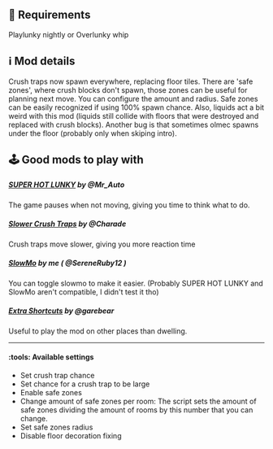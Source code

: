 ## :toolbox:  Requirements
Playlunky nightly or Overlunky whip
## :information_source: Mod details
Crush traps now spawn everywhere, replacing floor tiles.
There are 'safe zones', where crush blocks don't spawn, those zones can be useful for planning next move. You can configure the amount and radius. Safe zones can be easily recognized if using 100% spawn chance.
Also, liquids act a bit weird with this mod (liquids still collide with floors that were destroyed and replaced with crush blocks).
Another bug is that sometimes olmec spawns under the floor (probably only when skiping intro).

## :joystick: Good mods to play with
##### [SUPER HOT LUNKY](https://spelunky.fyi/mods/m/super-hot) by @Mr_Auto 
The game pauses when not moving, giving you time to think what to do.
##### [Slower Crush Traps](https://spelunky.fyi/mods/m/slower-crush-traps) by @Charade 
Crush traps move slower, giving you more reaction time
##### [SlowMo](https://spelunky.fyi/mods/m/slowmo) by me ( @SereneRuby12 )
You can toggle slowmo to make it easier.
(Probably SUPER HOT LUNKY and SlowMo aren't compatible, I didn't test it tho)
##### [Extra Shortcuts](https://spelunky.fyi/mods/m/extra-shortcuts) by @garebear
Useful to play the mod on other places than dwelling.

---
#### :tools: Available settings
- Set crush trap chance
- Set chance for a crush trap to be large
- Enable safe zones
- Change amount of safe zones per room:
The script sets the amount of safe zones dividing the amount of rooms by this number that you can change.
- Set safe zones radius
- Disable floor decoration fixing
